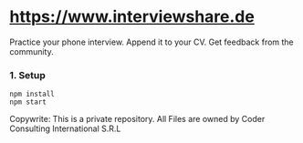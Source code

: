 # https://www.interviewshare.de
Practice your phone interview. Append it to your CV. Get feedback from the community.

### 1. Setup
```
npm install
npm start
```


Copywrite:
This is a private repository. All Files are owned by Coder Consulting International S.R.L
